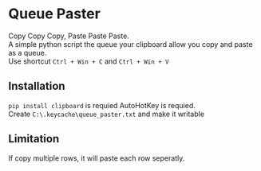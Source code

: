 
Queue Paster
============


Copy Copy Copy, Paste Paste Paste.   
A simple python script the queue your clipboard allow you copy and paste as a queue.  
Use shortcut `Ctrl + Win + C` and `Ctrl + Win + V`


Installation
------------

`pip install clipboard` is requied
AutoHotKey is requied.  
Create `C:\.keycache\queue_paster.txt` and make it writable


Limitation
----------

If copy multiple rows, it will paste each row seperatly.

